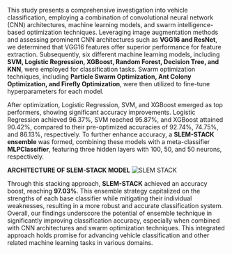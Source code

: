 This study presents a comprehensive investigation into vehicle classification, employing a combination of convolutional neural network (CNN) architectures, machine learning models, and swarm intelligence-based optimization techniques. Leveraging image augmentation methods and assessing prominent CNN architectures such as **VGG16 and ResNet**, we determined that VGG16 features offer superior performance for feature extraction. Subsequently, six different machine learning models, including **SVM, Logistic Regression, XGBoost, Random Forest, Decision Tree, and KNN**, were employed for classification tasks. Swarm optimization techniques, including **Particle Swarm Optimization, Ant Colony Optimization, and Firefly Optimization**, were then utilized to fine-tune hyperparameters for each model.

After optimization, Logistic Regression, SVM, and XGBoost emerged as top performers, showing significant accuracy improvements. Logistic Regression achieved 96.37%, SVM reached 95.87%, and XGBoost attained 90.42%, compared to their pre-optimized accuracies of 92.74%, 74.75%, and 86.13%, respectively. To further enhance accuracy, a **SLEM-STACK ensemble** was formed, combining these models with a meta-classifier **MLPClassifier**, featuring three hidden layers with 100, 50, and 50 neurons, respectively.

**ARCHITECTURE OF SLEM-STACK MODEL**
![SLEM STACK](https://github.com/Saideepika-G/Project-Phase-II-SLEMSTACK/assets/82448488/b2c1c11a-b8f2-4f4e-81cc-0c5715fa6040)


Through this stacking approach, **SLEM-STACK** achieved an accuracy boost, reaching **97.03%**. This ensemble strategy capitalized on the strengths of each base classifier while mitigating their individual weaknesses, resulting in a more robust and accurate classification system. Overall, our findings underscore the potential of ensemble technique in significantly improving classification accuracy, especially when combined with CNN architectures and swarm optimization techniques. This integrated approach holds promise for advancing vehicle classification and other related machine learning tasks in various domains.
